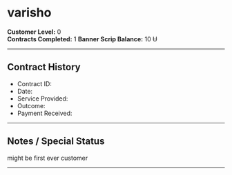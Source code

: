 # varisho

**Customer Level:** 0  
**Contracts Completed:** 1
**Banner Scrip Balance:** 10 Ʉ

---

## Contract History

- Contract ID:  
- Date:  
- Service Provided:  
- Outcome:  
- Payment Received:  

<!-- Add more contracts as needed -->

---

## Notes / Special Status

might be first ever customer

---

